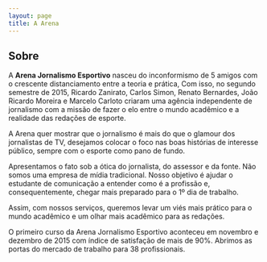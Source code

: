 ```yaml
---
layout: page
title: A Arena
---
```


## Sobre

A **Arena Jornalismo Esportivo** nasceu do inconformismo de 5 amigos com o crescente distanciamento entre a teoria e prática, Com isso, no segundo semestre de 2015, Ricardo Zanirato, Carlos Simon, Renato Bernardes, João Ricardo Moreira e Marcelo Carloto criaram uma agência independente de jornalismo com a missão de fazer o elo entre o mundo acadêmico e a realidade das redações de esporte.

A Arena quer mostrar que o jornalismo é mais do que o glamour dos jornalistas de TV, desejamos colocar o foco nas boas histórias de interesse público, sempre com o esporte como pano de fundo.

Apresentamos o fato sob a ótica do jornalista, do assessor e da fonte. Não somos uma empresa de mídia tradicional. Nosso objetivo é ajudar o estudante de comunicação a entender como é a profissão e, consequentemente, chegar mais preparado para o 1º dia de trabalho.

Assim, com nossos serviços, queremos levar um viés mais prático para o mundo acadêmico e um olhar mais acadêmico para as redações.

O primeiro curso da Arena Jornalismo Esportivo aconteceu em novembro e dezembro de 2015 com índice de satisfação de mais de 90%. Abrimos as portas do mercado de trabalho para 38 profissionais.
